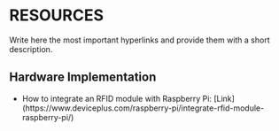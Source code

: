 # RESOURCES
Write here the most important hyperlinks and provide them with a short description.

## Hardware Implementation
<ul>
 <li>How to integrate an RFID module with Raspberry Pi: [Link](https://www.deviceplus.com/raspberry-pi/integrate-rfid-module-raspberry-pi/) </li>
</ul>
